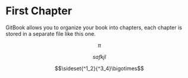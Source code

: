 # First Chapter

GitBook allows you to organize your book into chapters, each chapter is stored in a separate file like this one.

$$\pi$$ 

$$safkjl $$ 



$$\sideset{^1_2}{^3_4}\bigotimes$$